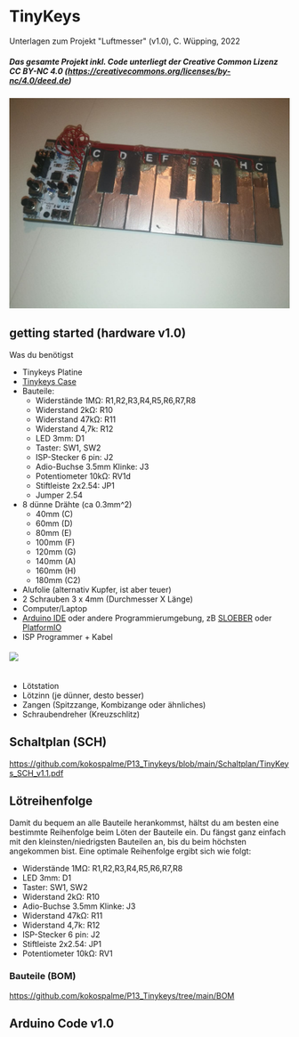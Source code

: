 # TinyKeys
Unterlagen zum Projekt "Luftmesser" (v1.0), C. Wüpping, 2022
##### Das gesamte Projekt inkl. Code unterliegt der Creative Common Lizenz CC BY-NC 4.0 (https://creativecommons.org/licenses/by-nc/4.0/deed.de)
<img src="https://github.com/kokospalme/P13_Tinykeys/blob/main/Bilder/photo_5273793573030053222_y.jpg">

## getting started (hardware v1.0)
Was du benötigst
- Tinykeys Platine
- [Tinykeys Case](https://github.com/kokospalme/P13_Tinykeys/tree/main/Case)
- Bauteile:
  - Widerstände 1MΩ: R1,R2,R3,R4,R5,R6,R7,R8
  - Widerstand 2kΩ: R10
  - Widerstand 47kΩ: R11
  - Widerstand 4,7k: R12
  - LED 3mm: D1
  - Taster: SW1, SW2
  - ISP-Stecker 6 pin: J2
  - Adio-Buchse 3.5mm Klinke: J3
  - Potentiometer 10kΩ: RV1d
  - Stiftleiste 2x2.54: JP1
  - Jumper 2.54
- 8 dünne Drähte (ca 0.3mm^2)
  - 40mm (C)
  - 60mm (D)
  - 80mm (E)
  - 100mm (F)
  - 120mm (G)
  - 140mm (A)
  - 160mm (H)
  - 180mm (C2)
- Alufolie (alternativ Kupfer, ist aber teuer)
- 2 Schrauben 3 x 4mm (Durchmesser X Länge)
- Computer/Laptop
- [Arduino IDE](https://www.arduino.cc/en/software) oder andere Programmierumgebung, zB [SLOEBER](http://eclipse.baeyens.it/) oder [PlatformIO](https://platformio.org/)
- ISP Programmer + Kabel

###### <img src="https://hobby-elektronik.ch/images/product_images/popup_images/USBasp-ISP-Programmer-fuer-Atmel:__:854_0.jpg">

- Lötstation
- Lötzinn (je dünner, desto besser)
- Zangen (Spitzzange, Kombizange oder ähnliches)
- Schraubendreher (Kreuzschlitz)

## Schaltplan (SCH)
https://github.com/kokospalme/P13_Tinykeys/blob/main/Schaltplan/TinyKeys_SCH_v1.1.pdf

## Lötreihenfolge
Damit du bequem an alle Bauteile herankommst, hältst du am besten eine bestimmte Reihenfolge beim Löten der Bauteile ein.
Du fängst ganz einfach mit den kleinsten/niedrigsten Bauteilen an, bis du beim höchsten angekommen bist.
Eine optimale Reihenfolge ergibt sich wie folgt:
- Widerstände 1MΩ: R1,R2,R3,R4,R5,R6,R7,R8
- LED 3mm: D1
- Taster: SW1, SW2
- Widerstand 2kΩ: R10
- Adio-Buchse 3.5mm Klinke: J3
- Widerstand 47kΩ: R11
- Widerstand 4,7k: R12
- ISP-Stecker 6 pin: J2
- Stiftleiste 2x2.54: JP1
- Potentiometer 10kΩ: RV1
### Bauteile (BOM)
https://github.com/kokospalme/P13_Tinykeys/tree/main/BOM

## Arduino Code v1.0


